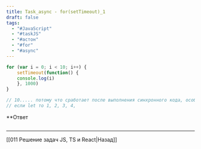```yaml
---
title: Task_async - for(setTimeout)_1
draft: false
tags:
  - "#JavaScript"
  - "#taskJS"
  - "#астон"
  - "#for"
  - "#async"
---
```

```js
for (var i = 0; i < 10; i++) {
	setTimeout(function() {
	console.log(i)
	}, 1000)
}

// 10..... потому что сработает после выполнения синхронного кода, особенности var
// если let то 1, 2, 3, 4,
```

**Ответ

```js

```

___

[[011 Решение задач JS, TS и React|Назад]]